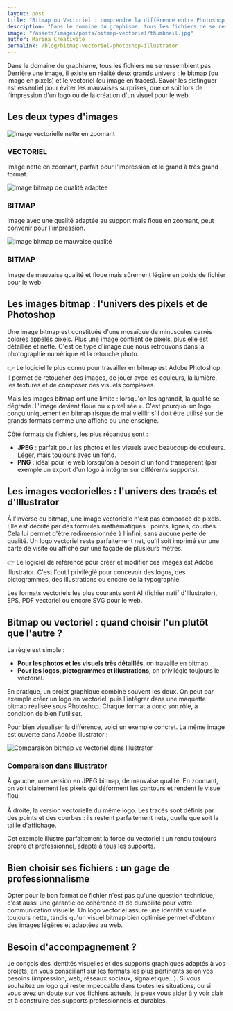 ```yaml
---
layout: post
title: "Bitmap ou Vectoriel : comprendre la différence entre Photoshop et Illustrator"
description: "Dans le domaine du graphisme, tous les fichiers ne se ressemblent pas. Derrière une image, il existe en réalité deux grands univers : le bitmap et le vectoriel."
image: "/assets/images/posts/bitmap-vectoriel/thumbnail.jpg"
author: Marina Créativité
permalink: /blog/bitmap-vectoriel-photoshop-illustrator
---
```

Dans le domaine du graphisme, tous les fichiers ne se ressemblent pas. Derrière une image, il existe en réalité deux grands univers : le bitmap (ou image en pixels) et le vectoriel (ou image en tracés). Savoir les distinguer est essentiel pour éviter les mauvaises surprises, que ce soit lors de l'impression d'un logo ou de la création d'un visuel pour le web.

## Les deux types d'images
<div class="container container-row centered-content">
    <div>
        <img alt="Image vectorielle nette en zoomant" class="medium" src="{{"/assets/images/posts/bitmap-vectoriel/vectoriel-net.jpg" | relative_url }}" />
    </div>
    <div class="container-item-1">
        <h3>VECTORIEL</h3>
        <p>
            Image nette en zoomant, parfait pour l'impression et le grand à très grand format.
        </p>
    </div>
</div>

<div class="container container-row centered-content">
    <div>
        <img alt="Image bitmap de qualité adaptée" class="medium" src="{{"/assets/images/posts/bitmap-vectoriel/bitmap-qualite.jpg" | relative_url }}" />
    </div>
    <div class="container-item-1">
        <h3>BITMAP</h3>
        <p>
            Image avec une qualité adaptée au support mais floue en zoomant, peut convenir pour l'impression.
        </p>
    </div>
</div>

<div class="container container-row centered-content">
    <div>
        <img alt="Image bitmap de mauvaise qualité" class="medium" src="{{"/assets/images/posts/bitmap-vectoriel/bitmap-mauvaise-qualite.jpg" | relative_url }}" />
    </div>
    <div class="container-item-1">
        <h3>BITMAP</h3>
        <p>
            Image de mauvaise qualité et floue mais sûrement légère en poids de fichier pour le web.
        </p>
    </div>
</div>

## Les images bitmap : l'univers des pixels et de Photoshop
Une image bitmap est constituée d'une mosaïque de minuscules carrés colorés appelés pixels. Plus une image contient de pixels, plus elle est détaillée et nette. C'est ce type d'image que nous retrouvons dans la photographie numérique et la retouche photo.

👉 Le logiciel le plus connu pour travailler en bitmap est Adobe Photoshop. Il permet de retoucher des images, de jouer avec les couleurs, la lumière, les textures et de composer des visuels complexes.

Mais les images bitmap ont une limite : lorsqu'on les agrandit, la qualité se dégrade. L'image devient floue ou « pixelisée ». C'est pourquoi un logo conçu uniquement en bitmap risque de mal vieillir s'il doit être utilisé sur de grands formats comme une affiche ou une enseigne.

Côté formats de fichiers, les plus répandus sont :

- **JPEG** : parfait pour les photos et les visuels avec beaucoup de couleurs. Léger, mais toujours avec un fond.
- **PNG** : idéal pour le web lorsqu'on a besoin d'un fond transparent (par exemple un export d'un logo à intégrer sur différents supports).

## Les images vectorielles : l'univers des tracés et d'Illustrator
À l'inverse du bitmap, une image vectorielle n'est pas composée de pixels. Elle est décrite par des formules mathématiques : points, lignes, courbes. Cela lui permet d'être redimensionnée à l'infini, sans aucune perte de qualité. Un logo vectoriel reste parfaitement net, qu'il soit imprimé sur une carte de visite ou affiché sur une façade de plusieurs mètres.

👉 Le logiciel de référence pour créer et modifier ces images est Adobe Illustrator. C'est l'outil privilégié pour concevoir des logos, des pictogrammes, des illustrations ou encore de la typographie.

Les formats vectoriels les plus courants sont AI (fichier natif d'Illustrator), EPS, PDF vectoriel ou encore SVG pour le web.

## Bitmap ou vectoriel : quand choisir l'un plutôt que l'autre ?
La règle est simple :

- **Pour les photos et les visuels très détaillés**, on travaille en bitmap.
- **Pour les logos, pictogrammes et illustrations**, on privilégie toujours le vectoriel.

En pratique, un projet graphique combine souvent les deux. On peut par exemple créer un logo en vectoriel, puis l'intégrer dans une maquette bitmap réalisée sous Photoshop. Chaque format a donc son rôle, à condition de bien l'utiliser.

Pour bien visualiser la différence, voici un exemple concret. La même image est ouverte dans Adobe Illustrator :

<div class="container container-row centered-content">
    <div>
        <img alt="Comparaison bitmap vs vectoriel dans Illustrator" class="medium" src="{{"/assets/images/posts/bitmap-vectoriel/comparaison-illustrator.png" | relative_url }}" />
    </div>
    <div class="container-item-1">
        <h3>Comparaison dans Illustrator</h3>
        <p>
            À gauche, une version en JPEG bitmap, de mauvaise qualité. En zoomant, on voit clairement les pixels qui déforment les contours et rendent le visuel flou.<br><br>
            À droite, la version vectorielle du même logo. Les tracés sont définis par des points et des courbes : ils restent parfaitement nets, quelle que soit la taille d'affichage.
        </p>
    </div>
</div>

Cet exemple illustre parfaitement la force du vectoriel : un rendu toujours propre et professionnel, adapté à tous les supports.

## Bien choisir ses fichiers : un gage de professionnalisme
Opter pour le bon format de fichier n'est pas qu'une question technique, c'est aussi une garantie de cohérence et de durabilité pour votre communication visuelle. Un logo vectoriel assure une identité visuelle toujours nette, tandis qu'un visuel bitmap bien optimisé permet d'obtenir des images légères et adaptées au web.

## Besoin d'accompagnement ?
Je conçois des identités visuelles et des supports graphiques adaptés à vos projets, en vous conseillant sur les formats les plus pertinents selon vos besoins (impression, web, réseaux sociaux, signalétique…). Si vous souhaitez un logo qui reste impeccable dans toutes les situations, ou si vous avez un doute sur vos fichiers actuels, je peux vous aider à y voir clair et à construire des supports professionnels et durables.

